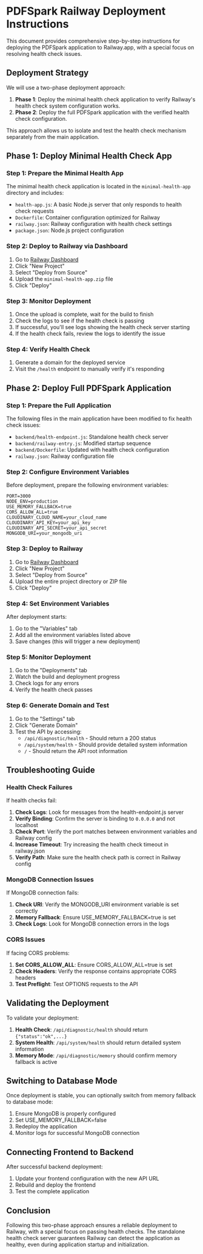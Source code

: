 # PDFSpark Railway Deployment Instructions

This document provides comprehensive step-by-step instructions for deploying the PDFSpark application to Railway.app, with a special focus on resolving health check issues.

## Deployment Strategy

We will use a two-phase deployment approach:

1. **Phase 1**: Deploy the minimal health check application to verify Railway's health check system configuration works.
2. **Phase 2**: Deploy the full PDFSpark application with the verified health check configuration.

This approach allows us to isolate and test the health check mechanism separately from the main application.

## Phase 1: Deploy Minimal Health Check App

### Step 1: Prepare the Minimal Health App

The minimal health check application is located in the `minimal-health-app` directory and includes:
- `health-app.js`: A basic Node.js server that only responds to health check requests
- `Dockerfile`: Container configuration optimized for Railway
- `railway.json`: Railway configuration with health check settings
- `package.json`: Node.js project configuration

### Step 2: Deploy to Railway via Dashboard

1. Go to [Railway Dashboard](https://railway.app/dashboard)
2. Click "New Project"
3. Select "Deploy from Source"
4. Upload the `minimal-health-app.zip` file
5. Click "Deploy"

### Step 3: Monitor Deployment

1. Once the upload is complete, wait for the build to finish
2. Check the logs to see if the health check is passing
3. If successful, you'll see logs showing the health check server starting
4. If the health check fails, review the logs to identify the issue

### Step 4: Verify Health Check

1. Generate a domain for the deployed service
2. Visit the `/health` endpoint to manually verify it's responding

## Phase 2: Deploy Full PDFSpark Application

### Step 1: Prepare the Full Application

The following files in the main application have been modified to fix health check issues:

- `backend/health-endpoint.js`: Standalone health check server
- `backend/railway-entry.js`: Modified startup sequence
- `backend/Dockerfile`: Updated with health check configuration
- `railway.json`: Railway configuration file

### Step 2: Configure Environment Variables

Before deployment, prepare the following environment variables:

```
PORT=3000
NODE_ENV=production
USE_MEMORY_FALLBACK=true
CORS_ALLOW_ALL=true
CLOUDINARY_CLOUD_NAME=your_cloud_name
CLOUDINARY_API_KEY=your_api_key
CLOUDINARY_API_SECRET=your_api_secret
MONGODB_URI=your_mongodb_uri
```

### Step 3: Deploy to Railway

1. Go to [Railway Dashboard](https://railway.app/dashboard)
2. Click "New Project"
3. Select "Deploy from Source"
4. Upload the entire project directory or ZIP file
5. Click "Deploy"

### Step 4: Set Environment Variables

After deployment starts:

1. Go to the "Variables" tab
2. Add all the environment variables listed above
3. Save changes (this will trigger a new deployment)

### Step 5: Monitor Deployment

1. Go to the "Deployments" tab
2. Watch the build and deployment progress
3. Check logs for any errors
4. Verify the health check passes

### Step 6: Generate Domain and Test

1. Go to the "Settings" tab
2. Click "Generate Domain"
3. Test the API by accessing:
   - `/api/diagnostic/health` - Should return a 200 status
   - `/api/system/health` - Should provide detailed system information
   - `/` - Should return the API root information

## Troubleshooting Guide

### Health Check Failures

If health checks fail:

1. **Check Logs**: Look for messages from the health-endpoint.js server
2. **Verify Binding**: Confirm the server is binding to `0.0.0.0` and not localhost
3. **Check Port**: Verify the port matches between environment variables and Railway config
4. **Increase Timeout**: Try increasing the health check timeout in railway.json
5. **Verify Path**: Make sure the health check path is correct in Railway config

### MongoDB Connection Issues

If MongoDB connection fails:

1. **Check URI**: Verify the MONGODB_URI environment variable is set correctly
2. **Memory Fallback**: Ensure USE_MEMORY_FALLBACK=true is set
3. **Check Logs**: Look for MongoDB connection errors in the logs

### CORS Issues

If facing CORS problems:

1. **Set CORS_ALLOW_ALL**: Ensure CORS_ALLOW_ALL=true is set
2. **Check Headers**: Verify the response contains appropriate CORS headers
3. **Test Preflight**: Test OPTIONS requests to the API

## Validating the Deployment

To validate your deployment:

1. **Health Check**: `/api/diagnostic/health` should return `{"status":"ok",...}`
2. **System Health**: `/api/system/health` should return detailed system information
3. **Memory Mode**: `/api/diagnostic/memory` should confirm memory fallback is active

## Switching to Database Mode

Once deployment is stable, you can optionally switch from memory fallback to database mode:

1. Ensure MongoDB is properly configured
2. Set USE_MEMORY_FALLBACK=false
3. Redeploy the application
4. Monitor logs for successful MongoDB connection

## Connecting Frontend to Backend

After successful backend deployment:

1. Update your frontend configuration with the new API URL
2. Rebuild and deploy the frontend
3. Test the complete application

## Conclusion

Following this two-phase approach ensures a reliable deployment to Railway, with a special focus on passing health checks. The standalone health check server guarantees Railway can detect the application as healthy, even during application startup and initialization.